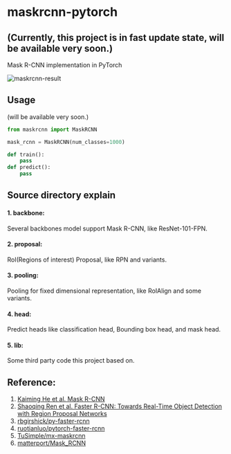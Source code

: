 # maskrcnn-pytorch

## (Currently, this project is in fast update state, will be available very soon.)

Mask R-CNN implementation in PyTorch

![maskrcnn-result](http://chuantu.biz/t6/250/1520606201x-1404795469.png=600x)

## Usage
(will be available very soon.)

```python
from maskrcnn import MaskRCNN

mask_rcnn = MaskRCNN(num_classes=1000)

def train():
    pass
def predict():
    pass
```

## Source directory explain

#### 1. backbone: 

Several backbones model support Mask R-CNN, like ResNet-101-FPN.

#### 2. proposal:

RoI(Regions of interest) Proposal, like RPN and variants.

#### 3. pooling:

Pooling for fixed dimensional representation, like RoIAlign and some variants.

#### 4. head:
Predict heads like classification head, Bounding box head, and mask head.

#### 5. lib:

Some third party code this project based on.


## Reference:

1. [Kaiming He et al. Mask R-CNN](https://arxiv.org/abs/1703.06870)
2. [Shaoqing Ren et al. Faster R-CNN: Towards Real-Time Object Detection with Region Proposal Networks](https://arxiv.org/abs/1506.01497)
3. [rbgirshick/py-faster-rcnn](https://github.com/rbgirshick/py-faster-rcnn)
4. [ruotianluo/pytorch-faster-rcnn](ruotianluo/pytorch-faster-rcnn)
5. [TuSimple/mx-maskrcnn](https://github.com/TuSimple/mx-maskrcnn)
6. [matterport/Mask_RCNN](https://github.com/matterport/Mask_RCNN)